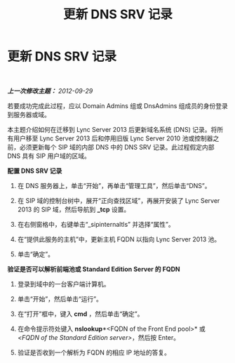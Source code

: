 ﻿---
title: 更新 DNS SRV 记录
TOCTitle: 更新 DNS SRV 记录
ms:assetid: 9542b91a-108c-4980-89ec-634905cbbf26
ms:mtpsurl: https://technet.microsoft.com/zh-cn/library/JJ688139(v=OCS.15)
ms:contentKeyID: 49888521
ms.date: 05/19/2016
mtps_version: v=OCS.15
ms.translationtype: HT
---

# 更新 DNS SRV 记录

 

_**上一次修改主题：** 2012-09-29_

若要成功完成此过程，应以 Domain Admins 组或 DnsAdmins 组成员的身份登录到服务器或域。

本主题介绍如何在迁移到 Lync Server 2013 后更新域名系统 (DNS) 记录。将所有用户移至 Lync Server 2013 后和停用旧版 Lync Server 2010 池或控制器之前，必须更新每个 SIP 域的内部 DNS 中的 DNS SRV 记录。此过程假定内部 DNS 具有 SIP 用户域的区域。

**配置 DNS SRV 记录**

1.  在 DNS 服务器上，单击“开始”，再单击“管理工具”，然后单击“DNS”。

2.  在 SIP 域的控制台树中，展开“正向查找区域”，再展开安装了 Lync Server 2013 的 SIP 域，然后导航到 **\_tcp** 设置。

3.  在右侧窗格中，右键单击“\_sipinternaltls” 并选择“属性”。

4.  在“提供此服务的主机”中，更新主机 FQDN 以指向 Lync Server 2013 池。

5.  单击“确定”。

**验证是否可以解析前端池或 Standard Edition Server 的 FQDN**

1.  登录到域中的一台客户端计算机。

2.  单击“开始”，然后单击“运行”。

3.  在“打开”框中，键入 **cmd** ，然后单击“确定”。

4.  在命令提示符处键入 **nslookup***\<FQDN of the Front End pool\>* 或 *\<FQDN of the Standard Edition server\>*，然后按 Enter。

5.  验证是否收到一个解析为 FQDN 的相应 IP 地址的答复。

